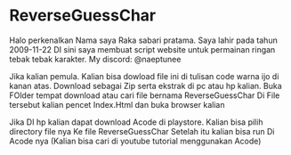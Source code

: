 # ReverseGuessChar
Halo perkenalkan Nama saya Raka sabari pratama. Saya lahir pada tahun 2009-11-22
DI sini saya membuat script website untuk permainan ringan tebak tebak karakter.
My discord: @naeptunee

Jika kalian pemula. Kalian bisa dowload file ini di tulisan code warna ijo di kanan atas.
Download sebagai Zip serta ekstrak di pc atau hp kalian.
Buka FOlder tempat download atau cari file bernama ReverseGuessChar
Di File tersebut kalian pencet Index.Html dan buka browser kalian 

Jika DI hp kalian dapat download Acode di playstore. Kalian bisa pilih directory file nya
Ke file ReverseGuessChar Setelah itu kalian bisa run Di Acode nya (Kalian bisa cari di youtube tutorial menggunakan Acode)

